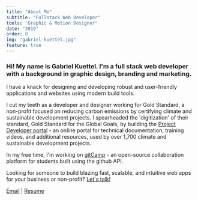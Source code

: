 ```yaml
---
title: "About Me"
subtitle: "Fullstack Web Developer"
tools: "Graphic & Motion Designer"
date: "2019"
order: 0
img: "gabriel-kuettel.jpg"
feature: true
---
```


### Hi! My name is Gabriel Kuettel. I'm a full stack web developer with a background in graphic design, branding and marketing.

I have a knack for designing and developing robust and user-friendly applications and websites using modern build tools. 

I cut my teeth as a developer and designer working for Gold Standard, a non-profit focused on reducing carbon emissions by certifying climate and sustainable development projects. I spearheaded the 'digitization' of their standard, Gold Standard for the Global Goals, by building the <a target="_blank" href="https://globalgoals.goldstandard.org">Project Developer portal</a> - an online portal for technical documentation, training videos, and additional resources, used by over 1,700 climate and sustainable development projects. 

In my free time, I'm working on <a target="_blank" href="https://gitcamp.net">gitCamp</a> - an open-source collaboration platform for students built using the github API. 

Looking for someone to build blazing fast, scalable, and intuitive web apps for your business or non-profit? <a href="mailto:	gkdesigndev@gmail.com">Let's talk!</a>

<a href="mailto:gkdesigndev@gmail.com">Email</a> | <a href="gabriel-kuttel-cv.pdf">Resume</a>